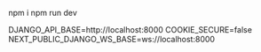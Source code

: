 npm i
npm run dev







DJANGO_API_BASE=http://localhost:8000
COOKIE_SECURE=false
NEXT_PUBLIC_DJANGO_WS_BASE=ws://localhost:8000



